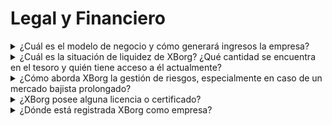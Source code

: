 # Legal y Financiero

<details>

<summary>¿Cuál es el modelo de negocio y cómo generará ingresos la empresa?</summary>

Los ingresos del protocolo se pueden describir de la siguiente manera:

#### Red de Aplicaciones

* Suscripciones de Temporada y Cuentas (usuarios)
* Suscripciones de Cuentas (empresas)
* Ventas primarias de coleccionables
* Tarifas de plataforma de lanzamiento

#### Comunidades de juegos descentralizados

* Oferta Inicial de Equipo Inicial de Propiedad en Comunidades de Juegos
* Tarifas de tokenización de ganancias de jugadores
* Tarifas de API de credenciales de red de credenciales
* Tarifas de PGC
* Tarifas de secuenciador
* Gestión de activos de GameFi de DAO
* Inversiones directas en juegos Web3
* Patrocinio de equipos de deportes electrónicos
* Patrocinio de torneos.

</details>

<details>

<summary>¿Cuál es la situación de liquidez de XBorg? ¿Qué cantidad se encuentra en el tesoro y quién tiene acceso a él actualmente?</summary>

Excluyendo la ronda de financiación en curso, XBorg actualmente tiene $800,000 en su tesoro. Dado nuestro índice de consumo bruto mensual de $40,000, esto equivale a una duración de aproximadamente 20 meses, incluso si no se generan ganancias adicionales durante este período. En cuanto a la gestión del tesoro, los fondos se mantienen de forma segura en varias bóvedas de Gnosis (billeteras de firma múltiple). El acceso a estos fondos está estrictamente controlado y actualmente es gestionado por Louis (CEO de XBorg), el tesorero de SwissBorg, junto con otro ejecutivo de SwissBorg.

</details>

<details>

<summary>¿Cómo aborda XBorg la gestión de riesgos, especialmente en caso de un mercado bajista prolongado?</summary>

La gestión de riesgos es un aspecto crítico de nuestras operaciones en XBorg. Adoptamos un modelo operativo eficiente que nos permite mantener una tasa de consumo mensual relativamente baja de $40,000, que cubre la compensación para nuestro equipo de 12 miembros a tiempo completo. Al mantener un salario promedio de aproximadamente $3.3k al mes por empleado, nos aseguramos de atraer y retener talento de alta calidad mientras mantenemos nuestros gastos bajo control.

En caso de un mercado bajista prolongado, nuestra estrategia financiera actual nos proporciona suficiente tiempo para continuar ejecutando nuestro plan sin necesidad inmediata de fondos adicionales.

</details>

<details>

<summary>¿XBorg posee alguna licencia o certificado?</summary>

Actualmente, XBorg no posee ninguna licencia o certificado específico. Sin embargo, hemos iniciado el proceso de solicitud de una licencia VARA.

</details>

<details>

<summary>¿Dónde está registrada XBorg como empresa?</summary>

XBorg está oficialmente registrada como XBorg DMCC en Dubái, dentro del Centro de Multi Commodities de Dubái (DMCC).

</details>